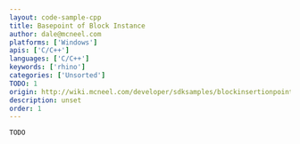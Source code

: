 ```yaml
---
layout: code-sample-cpp
title: Basepoint of Block Instance
author: dale@mcneel.com
platforms: ['Windows']
apis: ['C/C++']
languages: ['C/C++']
keywords: ['rhino']
categories: ['Unsorted']
TODO: 1
origin: http://wiki.mcneel.com/developer/sdksamples/blockinsertionpoint
description: unset
order: 1
---
```


```cpp
TODO
```
